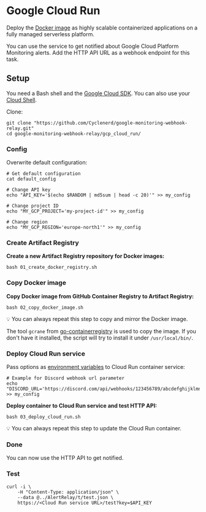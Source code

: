 # Google Cloud Run

Deploy the [Docker image](https://hub.docker.com/repository/docker/cyclenerd/google-monitoring-webhook-relay) as highly scalable containerized applications on a fully managed serverless platform.

You can use the service to get notified about Google Cloud Platform Monitoring alerts.
Add the HTTP API URL as a webhook endpoint for this task.

## Setup

You need a Bash shell and the [Google Cloud SDK](https://cloud.google.com/sdk/docs/install).
You can also use your [Cloud Shell](https://cloud.google.com/shell/docs/using-cloud-shell).

Clone:
```shell
git clone "https://github.com/Cyclenerd/google-monitoring-webhook-relay.git"
cd google-monitoring-webhook-relay/gcp_cloud_run/
```

### Config

Overwrite default configuration:

```shell
# Get default configuration
cat default_config

# Change API key
echo "API_KEY='$(echo $RANDOM | md5sum | head -c 20)'" >> my_config

# Change project ID
echo "MY_GCP_PROJECT='my-project-id'" >> my_config

# Change region
echo "MY_GCP_REGION='europe-north1'" >> my_config
```

### Create Artifact Registry 

**Create a new Artifact Registry repository for Docker images:**
```
bash 01_create_docker_registry.sh
```

### Copy Docker image

**Copy Docker image from GitHub Container Registry to Artifact Registry:**
```
bash 02_copy_docker_image.sh
```

💡 You can always repeat this step to copy and mirror the Docker image.

The tool `gcrane` from [go-containerregistry](https://github.com/google/go-containerregistry/blob/main/cmd/gcrane/README.md) is used to copy the image.
If you don't have it installed, the script will try to install it under `/usr/local/bin/`.

### Deploy Cloud Run service

Pass options as [environment variables](https://github.com/Cyclenerd/notify-me#environment-variables) to Cloud Run container service:
```
# Example for Discord webhook url parameter
echo "DISCORD_URL='https://discord.com/api/webhooks/123456789/abcdefghijklmnopqrstuvwxyz'" >> my_config
```

**Deploy container to Cloud Run service and test HTTP API:**
```
bash 03_deploy_cloud_run.sh
```

💡 You can always repeat this step to update the Cloud Run container.

### Done

You can now use the HTTP API to get notified.

### Test

```shell
curl -i \
	-H "Content-Type: application/json" \
	--data @../AlertRelay/t/test.json \
	https://<Cloud Run service URL>/test?key=$API_KEY
```